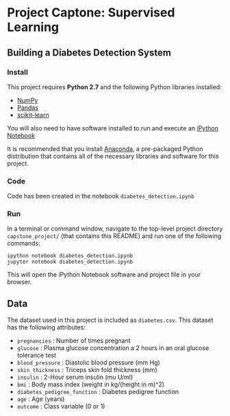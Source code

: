 # Project Captone: Supervised Learning
## Building a Diabetes Detection System

### Install

This project requires **Python 2.7** and the following Python libraries installed:

- [NumPy](http://www.numpy.org/)
- [Pandas](http://pandas.pydata.org)
- [scikit-learn](http://scikit-learn.org/stable/)

You will also need to have software installed to run and execute an [iPython Notebook](http://ipython.org/notebook.html)

It is recommended that you install [Anaconda](https://www.continuum.io/downloads), a pre-packaged Python distribution that contains all of the necessary libraries and software for this project. 

### Code

Code has been created in the notebook `diabetes_detection.ipynb` 

### Run

In a terminal or command window, navigate to the top-level project directory `capstone_project/` (that contains this README) and run one of the following commands:

```ipython notebook diabetes_detection.ipynb```  
```jupyter notebook diabetes_detection.ipynb```

This will open the iPython Notebook software and project file in your browser.

## Data

The dataset used in this project is included as `diabetes.csv`. This dataset has the following attributes:

- `pregnancies` : Number of times pregnant
- `glucose` : Plasma glucose concentration a 2 hours in an oral glucose tolerance test
- `blood_pressure` : Diastolic blood pressure (mm Hg)
- `skin_thickness` : Triceps skin fold thickness (mm)
- `insulin` : 2-Hour serum insulin (mu U/ml)
- `bmi` : Body mass index (weight in kg/(height in m)^2)
- `diabetes_pedigree_function` : Diabetes pedigree function
- `age` : Age (years)
- `outcome` : Class variable (0 or 1)